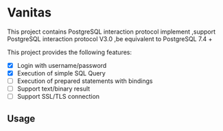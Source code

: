 # Vanitas

This project contains PostgreSQL interaction protocol implement
,support PostgreSQL interaction protocol V3.0 ,be equivalent to PostgreSQL 7.4 + 


This project provides the following features:



- [x] Login with username/password
- [x] Execution of simple SQL Query
- [ ] Execution of prepared statements with bindings 
- [ ] Support text/binary result
- [ ] Support SSL/TLS connection

## Usage

